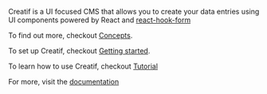 Creatif is a UI focused CMS that allows you to create your data entries using UI components powered
by React and [react-hook-form](https://react-hook-form.com/)

To find out more, checkout [Concepts](https://creatif.github.io/creatif-ui-sdk/#/concepts).

To set up Creatif, checkout [Getting started](https://creatif.github.io/creatif-ui-sdk/#/installation).

To learn how to use Creatif, checkout [Tutorial](https://creatif.github.io/creatif-ui-sdk/#/tutorial)

For more, visit the [documentation](https://creatif.github.io/creatif-ui-sdk/#/)